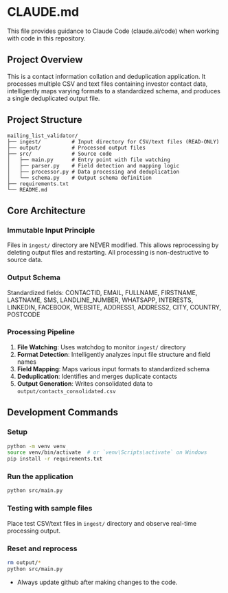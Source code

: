 # CLAUDE.md

This file provides guidance to Claude Code (claude.ai/code) when working with code in this repository.

## Project Overview

This is a contact information collation and deduplication application. It processes multiple CSV and text files containing investor contact data, intelligently maps varying formats to a standardized schema, and produces a single deduplicated output file.

## Project Structure

```
mailing_list_validator/
├── ingest/          # Input directory for CSV/text files (READ-ONLY)
├── output/          # Processed output files
├── src/             # Source code
│   ├── main.py      # Entry point with file watching
│   ├── parser.py    # Field detection and mapping logic
│   ├── processor.py # Data processing and deduplication
│   └── schema.py    # Output schema definition
├── requirements.txt
└── README.md
```

## Core Architecture

### Immutable Input Principle
Files in `ingest/` directory are NEVER modified. This allows reprocessing by deleting output files and restarting. All processing is non-destructive to source data.

### Output Schema
Standardized fields: CONTACTID, EMAIL, FULLNAME, FIRSTNAME, LASTNAME, SMS, LANDLINE_NUMBER, WHATSAPP, INTERESTS, LINKEDIN, FACEBOOK, WEBSITE, ADDRESS1, ADDRESS2, CITY, COUNTRY, POSTCODE

### Processing Pipeline
1. **File Watching**: Uses watchdog to monitor `ingest/` directory
2. **Format Detection**: Intelligently analyzes input file structure and field names
3. **Field Mapping**: Maps various input formats to standardized schema
4. **Deduplication**: Identifies and merges duplicate contacts
5. **Output Generation**: Writes consolidated data to `output/contacts_consolidated.csv`

## Development Commands

### Setup
```bash
python -m venv venv
source venv/bin/activate  # or `venv\Scripts\activate` on Windows
pip install -r requirements.txt
```

### Run the application
```bash
python src/main.py
```

### Testing with sample files
Place test CSV/text files in `ingest/` directory and observe real-time processing output.

### Reset and reprocess
```bash
rm output/*
python src/main.py
```
- Always update github after making changes to the code.